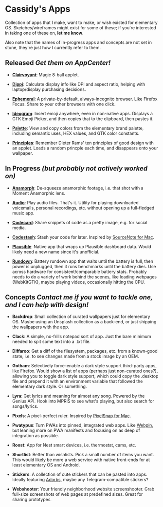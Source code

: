 # Cassidy's Apps

Collection of apps that I make, want to make, or wish existed for elementary OS. Sketches/wireframes might exist for some of these; if you're interested in taking one of these on, **let me know**.

Also note that the names of in-progress apps and concepts are not set in stone, they're just how I currently refer to them.

## Released _Get them on AppCenter!_

- [**Clairvoyant**](https://github.com/cassidyjames/clairvoyant): Magic 8-ball applet.

- [**Dippi**](https://github.com/cassidyjames/dippi): Calculate display info like DPI and aspect ratio, helping with laptop/display purchasing decisions.

- [**Ephemeral**](https://github.com/cassidyjames/ephemeral): A private-by-default, always-incognito browser. Like Firefox Focus. Share to your other browsers with one click.

- [**Ideogram**](https://github.com/cassidyjames/ideogram): Insert emoji anywhere, even in non-native apps. Displays a GTK Emoji Picker, and then copies that to the clipboard, then pastes it.

- [**Palette**](https://github.com/cassidyjames/palette): View and copy colors from the elementary brand palette, including semantic uses, HEX values, and GTK color constants.

- [**Principles**](https://github.com/cassidyjames/principles): Remember Dieter Rams' ten principles of good design with an applet. Loads a random princple each time, and disappears onto your wallpaper.

## In Progress _(but probably not actively worked on)_

- [**Anamorph**](https://github.com/cassidyjames/anamorph): De-squeeze anamorphic footage, i.e. that shot with a Moment Anamorphic lens.

- [**Audio**](https://github.com/cassidyjames/audio): Play audio files. That's it. Utility for playing downloaded voicemails, personal recordings, etc. without opening up a full-fledged music app.

- [**Codecard**](https://github.com/DevAlien/codecard): Share snippets of code as a pretty image, e.g. for social media.

- [**Codestash**](https://github.com/cassidyjames/codestash): Stash your code for later. Inspired by [SourceNote for Mac](https://www.sourcenoteapp.com/).

- [**Plausible**](https://github.com/cassidyjames/plausible): Native app that wraps up Plausible dashboard data. Would likely need a new name since it's unofficial.

- [**Rundown**](https://github.com/cassidyjames/rundown): Battery rundown app that waits until the battery is full, then power is unplugged, then it runs benchmarks until the battery dies. Use across hardware for consistent/comparable battery stats. Probably needs to do a variety of work behind the scenes, like loading webpages (WebKitGTK), maybe playing videos, occasionally hitting the CPU.

## Concepts _Contact me if you want to tackle one, and I can help with design!_

- **Backdrop**: Small collection of curated wallpapers just for elementary OS. Maybe using an Unsplash collection as a back-end, or just shipping the wallpapers with the app.

- **Clack**: A simple, no-frills notepad sort of app. Just the bare minimum needed to spit some text into a .txt file.

- **Diffaroo**: Get a diff of the filesystem, packages, etc. from a known-good state, i.e. to see changes made from a stock image by an OEM.

- **Gotham**: Selectively force-enable a dark style support third-party apps, like Firefox. Would show a list of apps (perhaps just non-curated ones?), allowing you to toggle dark style support, which could copy the .desktop file and prepend it with an environment variable that followed the elementary dark style. Or something.

- **Lyra**: Get lyrics and meaning for almost any song. Powered by the Genius API. Hook into MPRIS to see what's playing, but also search for songs/lyrics.

- **Pixels**: A pixel-perfect ruler. Inspired by [PixelSnap for Mac](https://getpixelsnap.com/).

- **Pwatypus**: Turn PWAs into pinned, integrated web apps. Like [Webpin](https://github.com/artemanufrij/webpin), but leaning more on PWA manifests and focusing on as deep of integration as possible.

- **Roost**: App for Nest smart devices, i.e. thermostat, cams, etc.

- **Shortlist**: Better than wishlists. Pick a small number of items you want. This would likely be more a web service with native front-ends for at least elementary OS and Android.

- **Stickers**: A collection of cute stickers that can be pasted into apps. Ideally featuring [Adorbs](https://samuelhewitt.com/adorbs), maybe any Telegram-compatible stickers?

- **Webshooter**: Your friendly neighborhood website screenshooter. Grab full-size screenshots of web pages at predefined sizes. Great for sharing prototypes.
